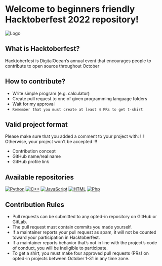 
# Welcome to beginners friendly Hacktoberfest 2022 repository!






![Logo](https://i.postimg.cc/NM7vcv0Z/Hfest-Logo-2-Color-Manga-2x.png)


## What is Hacktoberfest?

Hacktoberfest is DigitalOcean’s annual event that encourages people to contribute to open source throughout October

## How to contribute?
- Write simple program (e.g. calculator)
- Create pull request to one of given programming language folders
- Wait for my approval
- ``Remember that you must create at least 4 PRs to get t-shirt``

## Valid project format
Please make sure that you added a comment to your project with:
!!! Otherwise, your project won't be accepted !!!
- Contribution concept
- GitHub name/real name
- GitHub profile link

## Available repositories
[![Python](https://img.shields.io/badge/Repository-Python-pink.svg)](https://github.com/Mewwaa/hacktoberfest2022/tree/main/Python)
[![C++](https://img.shields.io/badge/Repository-C++-violet.svg)](https://github.com/Mewwaa/hacktoberfest2022/tree/main/C%2B%2B)
[![JavaScript](https://img.shields.io/badge/Repository-JavaScript-purple.svg)](https://github.com/Mewwaa/hacktoberfest2022/tree/main/JS)
[![HTML](https://img.shields.io/badge/Repository-HTML-plum.svg)](https://github.com/Mewwaa/hacktoberfest2022/tree/main/HTML)
[![Php](https://img.shields.io/badge/Repository-PHP-blueviolet.svg)](https://github.com/Mewwaa/hacktoberfest2022/tree/main/php)


## Contribution Rules
- Pull requests can be submitted to any opted-in repository on GitHub or GitLab.
- The pull request must contain commits you made yourself.
- If a maintainer reports your pull request as spam, it will not be counted toward your participation in Hacktoberfest.
- If a maintainer reports behavior that’s not in line with the project’s code of conduct, you will be ineligible to participate.
- To get a shirt, you must make four approved pull requests (PRs) on opted-in projects between October 1-31 in any time zone.


